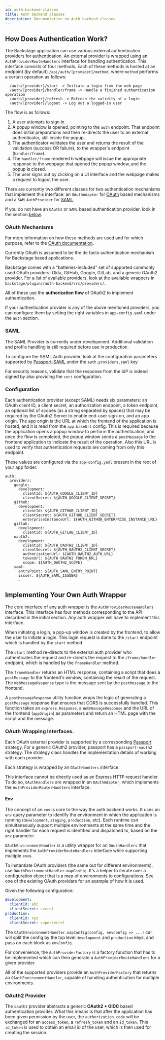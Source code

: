 ```yaml
---
id: auth-backend-classes
title: Auth backend classes
description: Documentation on Auth backend classes
---
```


## How Does Authentication Work?

The Backstage application can use various external authentication providers for
authentication. An external provider is wrapped using an
`AuthProviderRouteHandlers` interface for handling authentication. This
interface consists of four methods. Each of these methods is hosted at an
endpoint (by default) `/api/auth/[provider]/method`, where `method` performs a
certain operation as follows:

```
  /auth/[provider]/start -> Initiate a login from the web page
  /auth/[provider]/handler/frame -> Handle a finished authentication operation
  /auth/[provider]/refresh -> Refresh the validity of a login
  /auth/[provider]/logout -> Log out a logged-in user
```

The flow is as follows:

1. A user attempts to sign in.
2. A popup window is opened, pointing to the `auth` endpoint. That endpoint does
   initial preparations and then re-directs the user to an external
   authenticator, still inside the popup.
3. The authenticator validates the user and returns the result of the validation
   (success OR failure), to the wrapper's endpoint (`handler/frame`).
4. The `handler/frame` rendered b´webpage will issue the appropriate response to
   the webpage that opened the popup window, and the popup is closed.
5. The user signs out by clicking on a UI interface and the webpage makes a
   request to logout the user.

There are currently two different classes for two authentication mechanisms that
implement this interface: an `OAuthAdapter` for [OAuth](https://oauth.net/2/)
based mechanisms and a `SAMLAuthProvider` for
[SAML](http://docs.oasis-open.org/security/saml/Post2.0/sstc-saml-tech-overview-2.0.html).

If you do not have an `OAuth2` or `SAML` based authentication provider, look in
the section [below](#implementing-your-own-auth-wrapper).

### OAuth Mechanisms

For more information on how these methods are used and for which purpose, refer
to the [OAuth documentation](oauth.md).

Currently OAuth is assumed to be the de facto authentication mechanism for
Backstage based applications.

Backstage comes with a "batteries-included" set of supported commonly used OAuth
providers: Okta, GitHub, Google, GitLab, and a generic OAuth2 provider. For a
list of available providers, look at the available wrappers in
`backstage/plugins/auth-backend/src/providers/`.

All of these use the **authorization flow** of OAuth2 to implement
authentication.

If your authentication provider is any of the above mentioned providers, you can
configure them by setting the right variables in `app-config.yaml` under the
`auth` section.

### SAML

The SAML Provider is currently under development. Additional validation and
profile handling is still required before use in production.

To configure the SAML Auth provider, look at the configuration parameters
supported by
[Passport-SAML](https://github.com/node-saml/passport-saml#config-parameter-details)
under the `auth.providers.saml` key

For security reasons, validate that the response from the IdP is indeed signed
by also providing the `cert` configuration.

### Configuration

Each authentication provider (except SAML) needs six parameters: an OAuth client
ID, a client secret, an authorization endpoint, a token endpoint, an optional
list of scopes (as a string separated by spaces) that may be required by the
OAuth2 Server to enable end-user sign-on, and an app origin. The app origin is
the URL at which the frontend of the application is hosted, and it is read from
the `app.baseUrl` config. This is required because the application opens a popup
window to perform the authentication, and once the flow is completed, the popup
window sends a `postMessage` to the frontend application to indicate the result
of the operation. Also this URL is used to verify that authentication requests
are coming from only this endpoint.

These values are configured via the `app-config.yaml` present in the root of
your app folder.

```
auth:
  providers:
    google:
      development:
        clientId: ${AUTH_GOOGLE_CLIENT_ID}
        clientSecret: ${AUTH_GOOGLE_CLIENT_SECRET}
    github:
      development:
        clientId: ${AUTH_GITHUB_CLIENT_ID}
        clientSecret: ${AUTH_GITHUB_CLIENT_SECRET}
        enterpriseInstanceUrl: ${AUTH_GITHUB_ENTERPRISE_INSTANCE_URL}
    gitlab:
      development:
        clientId: ${AUTH_GITLAB_CLIENT_ID}
    oauth2:
      development:
        clientId: ${AUTH_OAUTH2_CLIENT_ID}
        clientSecret: ${AUTH_OAUTH2_CLIENT_SECRET}
        authorizationUrl: ${AUTH_OAUTH2_AUTH_URL}
        tokenUrl: ${AUTH_OAUTH2_TOKEN_URL}
        scope: ${AUTH_OAUTH2_SCOPE}
    saml:
      entryPoint: ${AUTH_SAML_ENTRY_POINT}
      issuer: ${AUTH_SAML_ISSUER}
    ...
```

## Implementing Your Own Auth Wrapper

The core interface of any auth wrapper is the `AuthProviderRouteHandlers`
interface. This interface has four methods corresponding to the API described in
the initial section. Any auth wrapper will have to implement this interface.

When initiating a login, a pop-up window is created by the frontend, to allow
the user to initiate a login. This login request is done to the `/start`
endpoint which is handled by the `start` method.

The `start` method re-directs to the external auth provider who authenticates
the request and re-directs the request to the `/frame/handler` endpoint, which
is handled by the `frameHandler` method.

The `frameHandler` returns an HTML response, containing a script that does a
`postMessage` to the frontend's window, containing the result of the request.
The `WebMessageResponse` type is the message sent by the `postMessage` to the
frontend.

A `postMessageResponse` utility function wraps the logic of generating a
`postMessage` response that ensures that CORS is successfully handled. This
function takes an `express.Response`, a `WebMessageResponse` and the URL of the
frontend (`appOrigin`) as parameters and return an HTML page with the script and
the message.

### OAuth Wrapping Interfaces.

Each OAuth external provider is supported by a corresponding
[Passport](https://github.com/jaredhanson/passport) strategy. For a generic
OAuth2 provider, passport has a `passport-oauth2` strategy. The strategy class
handles the implementation details of working with each provider.

Each strategy is wrapped by an `OAuthHandlers` interface.

This interface cannot be directly used as an Express HTTP request handler. To do
so, `OAuthHandlers` are wrapped in an `OAuthAdapter`, which implements the
`AuthProviderRouterHandlers` interface.

#### Env

The concept of an `env` is core to the way the auth backend works. It uses an
`env` query parameter to identify the environment in which the application is
running (`development`, `staging`, `production`, etc). Each runtime can
simultaneously support multiple environments at the same time and the right
handler for each request is identified and dispatched to, based on the `env`
parameter.

`OAuthEnvironmentHandler` is a utility wrapper for an `OAuthHandlers` that
implements the `AuthProviderRouteHandlers` interface while supporting multiple
`env`s.

To instantiate OAuth providers (the same but for different environments), use
`OAuthEnvironmentHandler.mapConfig`. It's a helper to iterate over a
configuration object that is a map of environments to configurations. See one of
the existing OAuth providers for an example of how it is used.

Given the following configuration:

```yaml
development:
  clientId: abc
  clientSecret: secret
production:
  clientId: xyz
  clientSecret: supersecret
```

The `OAuthEnvironmentHandler.mapConfig(config, envConfig => ...)` call will
split the config by the top level `development` and `production` keys, and pass
on each block as `envConfig`.

For convenience, the `AuthProviderFactory` is a factory function that has to be
implemented which can then generate a `AuthProviderRouteHandlers` for a given
provider.

All of the supported providers provide an `AuthProviderFactory` that returns an
`OAuthEnvironmentHandler`, capable of handling authentication for multiple
environments.

### OAuth2 Provider

The `oauth2` provider abstracts a generic **OAuth2 + OIDC** based authentication
provider. What this means is that after the application has been given
permission by the user, the `authorization code` will be exchanged for an
`access_token`, a `refresh_token` and an `id_token`. This `id_token` is used to
obtain an email id of the user, which is then used for creating the session.
